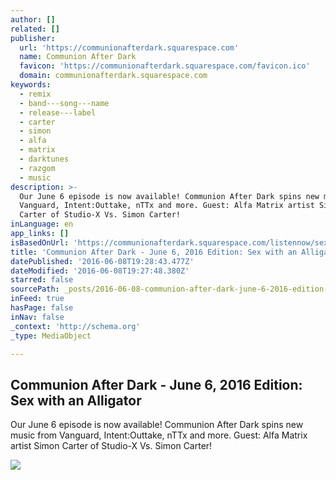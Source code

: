 ```yaml
---
author: []
related: []
publisher:
  url: 'https://communionafterdark.squarespace.com'
  name: Communion After Dark
  favicon: 'https://communionafterdark.squarespace.com/favicon.ico'
  domain: communionafterdark.squarespace.com
keywords:
  - remix
  - band---song---name
  - release---label
  - carter
  - simon
  - alfa
  - matrix
  - darktunes
  - razgom
  - music
description: >-
  Our June 6 episode is now available! Communion After Dark spins new music from
  Vanguard, Intent:Outtake, nTTx and more. Guest: Alfa Matrix artist Simon
  Carter of Studio-X Vs. Simon Carter!
inLanguage: en
app_links: []
isBasedOnUrl: 'https://communionafterdark.squarespace.com/listennow/sexwithanalligator'
title: 'Communion After Dark - June 6, 2016 Edition: Sex with an Alligator'
datePublished: '2016-06-08T19:28:43.477Z'
dateModified: '2016-06-08T19:27:48.380Z'
starred: false
sourcePath: _posts/2016-06-08-communion-after-dark-june-6-2016-edition-sex-with-an-all.md
inFeed: true
hasPage: false
inNav: false
_context: 'http://schema.org'
_type: MediaObject

---
```

<article style=""><h1>Communion After Dark - June 6, 2016 Edition: Sex with an Alligator</h1><p>Our June 6 episode is now available! Communion After Dark spins new music from Vanguard, Intent:Outtake, nTTx and more. Guest: Alfa Matrix artist Simon Carter of Studio-X Vs. Simon Carter!</p><img src="http://static1.squarespace.com/static/51b35336e4b0b6f8003ec525/t/5756f205555986d93d20e746/1465315851103/?format=1000w" /></article>